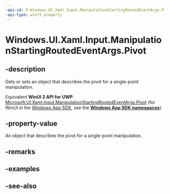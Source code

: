 ```yaml
---
-api-id: P:Windows.UI.Xaml.Input.ManipulationStartingRoutedEventArgs.Pivot
-api-type: winrt property
---
```


<!-- Property syntax
public Windows.UI.Xaml.Input.ManipulationPivot Pivot { get;  set; }
-->

# Windows.UI.Xaml.Input.ManipulationStartingRoutedEventArgs.Pivot

## -description
Gets or sets an object that describes the pivot for a single-point manipulation.

Equivalent **WinUI 2 API for UWP**: [Microsoft.UI.Xaml.Input.ManipulationStartingRoutedEventArgs.Pivot](/windows/winui/api/microsoft.ui.xaml.input.manipulationstartingroutedeventargs.pivot) (for WinUI in the [Windows App SDK](/windows/apps/windows-app-sdk/), see the **[Windows App SDK namespaces](/windows/windows-app-sdk/api/winrt/)**).

## -property-value
An object that describes the pivot for a single-point manipulation.

## -remarks

## -examples

## -see-also
